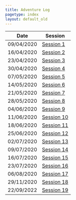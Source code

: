```yaml
---
title: Adventure Log
pagetype: index
layout: default_old
---
```


| Date       | Session                      |
| ---------- | ---------------------------- |
| 09/04/2020 | [Session 1](Session1.html)   |
| 16/04/2020 | [Session 2](Session2.html)   |
| 23/04/2020 | [Session 3](Session3.html)   |
| 30/04/2020 | [Session 4](Session4.html)   |
| 07/05/2020 | [Session 5](Session5.html)   |
| 14/05/2020 | [Session 6](Session6.html)   |
| 21/05/2020 | [Session 7](Session7.html)   |
| 28/05/2020 | [Session 8](Session8.html)   |
| 04/06/2020 | [Session 9](Session9.html)   |
| 11/06/2020 | [Session 10](Session10.html) |
| 18/06/2020 | [Session 11](Session11.html) |
| 25/06/2020 | [Session 12](Session12.html) |
| 02/07/2020 | [Session 13](Session13.html) |
| 09/07/2020 | [Session 14](Session14.html) |
| 16/07/2020 | [Session 15](Session15.html) |
| 23/07/2020 | [Session 16](Session16.html) |
| 06/08/2020 | [Session 17](Session17.html) |
| 29/11/2020 | [Session 18](Session18.html) |
| 22/09/2022 | [Session 19](Session19.html) |
